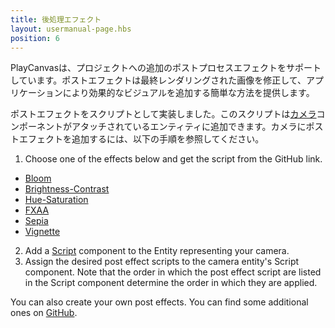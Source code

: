 ```yaml
---
title: 後処理エフェクト
layout: usermanual-page.hbs
position: 6
---
```


PlayCanvasは、プロジェクトへの追加のポストプロセスエフェクトをサポートしています。ポストエフェクトは最終レンダリングされた画像を修正して、アプリケーションにより効果的なビジュアルを追加する簡単な方法を提供します。

ポストエフェクトをスクリプトとして実装しました。このスクリプトは[カメラ][1]コンポーネントがアタッチされているエンティティに追加できます。カメラにポストエフェクトを追加するには、以下の手順を参照してください。

1. Choose one of the effects below and get the script from the GitHub link.
  * [Bloom][3]
  * [Brightness-Contrast][4]
  * [Hue-Saturation][5]
  * [FXAA][6]
  * [Sepia][7]
  * [Vignette][8]
2. Add a [Script][9] component to the Entity representing your camera.
3. Assign the desired post effect scripts to the camera entity's Script component. Note that the order in which the post effect script are listed in the Script component determine the order in which they are applied.

You can also create your own post effects. You can find some additional ones on [GitHub][2].

[1]: /user-manual/packs/components/camera
[2]: https://github.com/playcanvas/engine/tree/main/scripts/posteffects
[3]: /user-manual/graphics/posteffects/bloom
[4]: /user-manual/graphics/posteffects/brightness_contrast
[5]: /user-manual/graphics/posteffects/hue_saturation
[6]: /user-manual/graphics/posteffects/fxaa
[7]: /user-manual/graphics/posteffects/sepia
[8]: /user-manual/graphics/posteffects/vignette
[9]: /user-manual/packs/components/script
